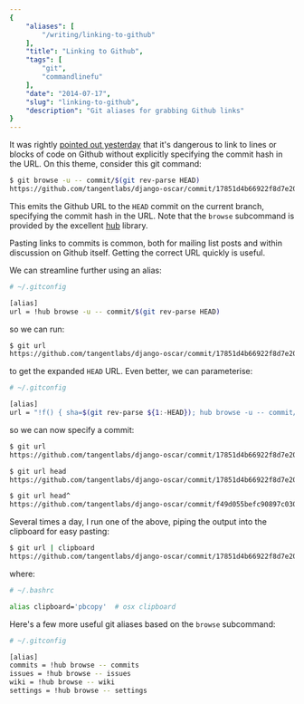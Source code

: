 ```yaml
---
{
    "aliases": [
        "/writing/linking-to-github"
    ],
    "title": "Linking to Github",
    "tags": [
        "git",
        "commandlinefu"
    ],
    "date": "2014-07-17",
    "slug": "linking-to-github",
    "description": "Git aliases for grabbing Github links"
}
---
```



It was rightly [pointed out
yesterday](http://andrew.yurisich.com/work/2014/07/16/dont-link-that-line-number/)
that it's dangerous to link to lines or blocks of code on Github without
explicitly specifying the commit hash in the URL. On this theme,
consider this git command:

``` bash
$ git browse -u -- commit/$(git rev-parse HEAD)
https://github.com/tangentlabs/django-oscar/commit/17851d4b66922f8d7e203e2b469040690c84a0db
```

This emits the Github URL to the `HEAD` commit on the current branch,
specifying the commit hash in the URL. Note that the `browse` subcommand
is provided by the excellent [hub](https://hub.github.com/) library.

Pasting links to commits is common, both for mailing list posts and
within discussion on Github itself. Getting the correct URL quickly is
useful.

We can streamline further using an alias:

``` bash
# ~/.gitconfig

[alias]
url = !hub browse -u -- commit/$(git rev-parse HEAD)
```

so we can run:

``` bash
$ git url
https://github.com/tangentlabs/django-oscar/commit/17851d4b66922f8d7e203e2b469040690c84a0db
```

to get the expanded `HEAD` URL. Even better, we can parameterise:

``` bash
# ~/.gitconfig

[alias]
url = "!f() { sha=$(git rev-parse ${1:-HEAD}); hub browse -u -- commit/$sha; }; f"
```

so we can now specify a commit:

``` bash
$ git url
https://github.com/tangentlabs/django-oscar/commit/17851d4b66922f8d7e203e2b469040690c84a0db

$ git url head
https://github.com/tangentlabs/django-oscar/commit/17851d4b66922f8d7e203e2b469040690c84a0db

$ git url head^
https://github.com/tangentlabs/django-oscar/commit/f49d055befc90897c030e0447a98d512cca4265b
```

Several times a day, I run one of the above, piping the output into the
clipboard for easy pasting:

``` bash
$ git url | clipboard
https://github.com/tangentlabs/django-oscar/commit/17851d4b66922f8d7e203e2b469040690c84a0db
```

where:

``` bash
# ~/.bashrc

alias clipboard='pbcopy'  # osx clipboard
```

Here's a few more useful git aliases based on the `browse` subcommand:

``` bash
# ~/.gitconfig

[alias]
commits = !hub browse -- commits
issues = !hub browse -- issues
wiki = !hub browse -- wiki
settings = !hub browse -- settings
```
